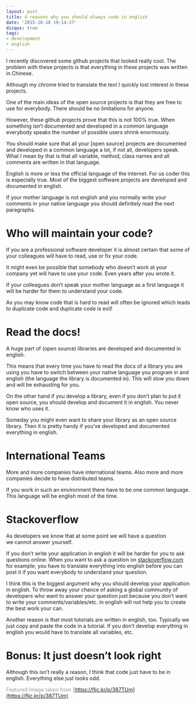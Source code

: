 ```yaml
---
layout: post
title: 4 reasons why you should always code in english
date: '2015-10-18 19:14:27'
disqus: true
tags:
- development
- english
---
```



I recently discovered some github projects that looked really cool. The problem with these projects is that everything in these projects was written in Chinese.

Although my chrome tried to translate the text I quickly lost interest in these projects.

One of the main ideas of the open source projects is that they are free to use for everybody. There should be no limitations for anyone.

However, these github projects prove that this is not 100% true. When something isn’t documented and developed in a common language everybody speaks the number of possible users shrink enormously.

You should make sure that all your [open source] projects are documented and developed in a common language a lot, if not all, developers speak. What I mean by that is that all variable, method, class names and all comments are written in that language.

English is more or less the official language of the internet. For us coder this is especially true. Most of the biggest software projects are developed and documented in english.

If your mother language is not english and you normally write your comments in your native language you should definitely read the next paragraphs.


# Who will maintain your code?

If you are a professional software developer it is almost certain that some of your colleagues will have to read, use or fix your code.

It might even be possible that somebody who doesn’t work at your company yet will have to use your code. Even years after you wrote it.

If your colleagues don’t speak your mother language as a first language it will be harder for them to understand your code.

As you may know code that is hard to read will often be ignored which leads to duplicate code and duplicate code is evil!


# Read the docs!

A huge part of (open source) libraries are developed and documented in english.

This means that every time you have to read the docs of a library you are using you have to switch between your native language you program in and english (the language the library is documented in). This will slow you down and will be exhausting for you.

On the other hand if you develop a library, even if you don’t plan to put it open source, you should develop and document it in english. You never know who uses it.

Someday you might even want to share your library as an open source library. Then it is pretty handy if you’ve developed and documented everything in english.


# International Teams

More and more companies have international teams. Also more and more companies decide to have distributed teams.

If you work in such an environment there have to be one common language. This language will be english most of the time.


# Stackoverflow

As developers we know that at some point we will have a question we cannot answer yourself.

If you don’t write your application in english it will be harder for you to ask questions online. When you want to ask a question on [stackoverflow.com](http://www.stackoverflow.com) for example, you have to translate everything into english before you can post it if you want everybody to understand your question.

I think this is the biggest argument why you should develop your application in english. To throw away your chance of asking a global community of developers who want to answer your question just because you don’t want to write your comments/variables/etc. in english will not help you to create the best work your can.

Another reason is that most tutorials are written in english, too. Typically we just copy and paste the code in a tutorial. If you don’t develop everything in english you would have to translate all variables, etc.


# Bonus: It just doesn’t look right

Although this isn’t really a reason, I think that code just have to be in english. Everything else just looks odd.

<span style="color: #999999;">Featured Image taken from [https://flic.kr/p/387TUm](https://flic.kr/p/387TUm)</span>
